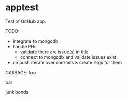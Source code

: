 # apptest


Test of GitHub app.

TODO:
- integrate to mongodb
- handle PRs
    - validate there are issue(s) in title
    - connect to mongodb and validate issues exist
- on push iterate over commits & create ergs for them

GARBAGE:
foo

bar

junk bonds
